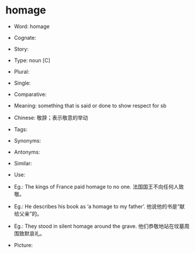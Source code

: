 # homage

- Word: homage
- Cognate: 
- Story: 

- Type: noun [C]
- Plural: 
- Single: 
- Comparative: 
- Meaning: something that is said or done to show respect for sb
- Chinese: 敬辞；表示敬意的举动
- Tags: 
- Synonyms: 
- Antonyms: 
- Similar: 
- Use: 
- Eg.: The kings of France paid homage to no one. 法国国王不向任何人致敬。
- Eg.: He describes his book as ‘a homage to my father’. 他说他的书是“献给父亲”的。
- Eg.: They stood in silent homage around the grave. 他们恭敬地站在坟墓周围致默哀礼。
- Picture: 

